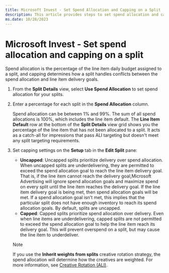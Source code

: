 ```yaml
---
title: Microsoft Invest - Set Spend Allocation and Capping on a Split
description: This article provides steps to set spend allocation and capping on a split. Uncapped splits prioritize delivery over spend allocation.
ms.date: 10/28/2023
---
```


# Microsoft Invest - Set spend allocation and capping on a split

Spend allocation is the percentage of the line item daily budget assigned to a split, and capping determines how a split handles conflicts between the spend allocation and line item delivery goals.

1. From the **Split Details** view, select **Use Spend Allocation** to set spend allocation for your splits.
1. Enter a percentage for each split in the **Spend Allocation** column.

   Spend allocation can be between 1% and 99%. The sum of all spend allocations is 100%, which includes the line item default. The **Line Item Default** row at the bottom of the **Split Details** view grid shows you the percentage of the line item that has not been allocated to a split. It acts as a catch-all for impressions that pass ALI targeting but doesn't meet any split targeting requirements.
1. Set capping settings on the **Setup** tab in the **Edit Split** pane:
    - **Uncapped**: Uncapped splits prioritize delivery over spend allocation. When uncapped splits are underdelivering, they are permitted to exceed the spend allocation goal to reach the line item delivery goal. That is, if the line item cannot reach the delivery goal,Microsoft Advertising will ignore spend allocation goals and maximize spend on every split until the line item reaches the delivery goal. If the line item delivery goal is being met, then spend allocation goals will be met. If a spend allocation goal isn't met, this implies that the particular split does not have enough inventory to reach its spend allocation goals. By default, splits are uncapped.
    - **Capped**: Capped splits prioritize spend allocation over delivery. Even when line items are underdelivering, capped splits are not permitted to exceed the spend allocation goal to help the line item reach its delivery goal. This will prevent overspend on a split, but may cause the line item to underdeliver.
  
    > [!NOTE]
    > If you use the **Inherit weights from splits** creative rotation strategy, the spend allocation will determine how
    the creatives are weighted. For more information, see [Creative Rotation (ALI)](./creative-rotation-ali.md).
